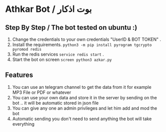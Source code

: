# Athkar Bot / بوت اذكار

## Step By Step / The bot tested on ubuntu :)

1. Change the credentials to your own credentials "UserID & BOT TOKEN" .
2. Install the requirements. `python3 -m pip install pyrogram tgcrypto pyromod redis`
3. Run the redis services `service redis start` .
4. Start the bot on screen `screen python3 azkar.py`

## Features
1. You can use an telegram channel to get the data from it for example MP3 File or PDF or whatever
2. You can use your own data and store it in the server by sending on the bot .. it will be automatic stored in json file 
3. You can give any one an admin privileges and let him add and mod the bot 
4. Automatic sending you don't need to send anything the bot will take everything
